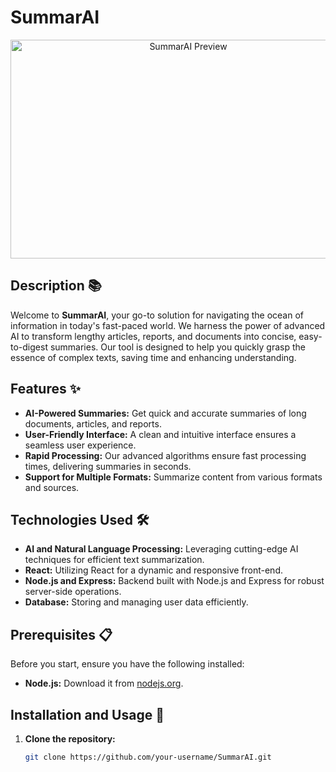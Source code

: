  # SummarAI

<p align="center">
  <img width="553" height="350" alt="SummarAI Preview" src="![image](https://github.com/hamse47/SummaryAI/assets/78507974/c82c37a0-c23a-4c09-99e0-0d270eaadcef)
">
</p>

## Description 📚

Welcome to **SummarAI**, your go-to solution for navigating the ocean of information in today's fast-paced world. We harness the power of advanced AI to transform lengthy articles, reports, and documents into concise, easy-to-digest summaries. Our tool is designed to help you quickly grasp the essence of complex texts, saving time and enhancing understanding.

## Features ✨

- **AI-Powered Summaries:** Get quick and accurate summaries of long documents, articles, and reports.
- **User-Friendly Interface:** A clean and intuitive interface ensures a seamless user experience.
- **Rapid Processing:** Our advanced algorithms ensure fast processing times, delivering summaries in seconds.
- **Support for Multiple Formats:** Summarize content from various formats and sources.

## Technologies Used 🛠️

- **AI and Natural Language Processing:** Leveraging cutting-edge AI techniques for efficient text summarization.
- **React:** Utilizing React for a dynamic and responsive front-end.
- **Node.js and Express:** Backend built with Node.js and Express for robust server-side operations.
- **Database:** Storing and managing user data efficiently.

## Prerequisites 📋

Before you start, ensure you have the following installed:
- **Node.js:** Download it from [nodejs.org](https://nodejs.org/).

## Installation and Usage 🚀

1. **Clone the repository:**
   ```bash
   git clone https://github.com/your-username/SummarAI.git
